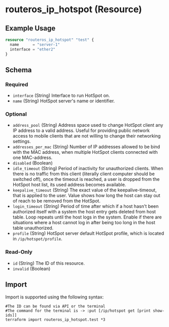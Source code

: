# routeros_ip_hotspot (Resource)


## Example Usage
```terraform
resource "routeros_ip_hotspot" "test" {
  name      = "server-1"
  interface = "ether2"
}
```

<!-- schema generated by tfplugindocs -->
## Schema

### Required

- `interface` (String) Interface to run HotSpot on.
- `name` (String) HotSpot server's name or identifier.

### Optional

- `address_pool` (String) Address space used to change HotSpot client any IP address to a valid address. Useful for providing public network access to mobile clients that are not willing to change their networking settings.
- `addresses_per_mac` (String) Number of IP addresses allowed to be bind with the MAC address, when multiple HotSpot clients connected with one MAC-address.
- `disabled` (Boolean)
- `idle_timeout` (String) Period of inactivity for unauthorized clients. When there is no traffic from this client (literally client computer should be switched off), once the timeout is reached, a user is dropped from the HotSpot host list, its used address becomes available.
- `keepalive_timeout` (String) The exact value of the keepalive-timeout, that is applied to the user. Value shows how long the host can stay out of reach to be removed from the HotSpot.
- `login_timeout` (String) Period of time after which if a host hasn't been authorized itself with a system the host entry gets deleted from host table. Loop repeats until the host logs in the system. Enable if there are situations where a host cannot log in after being too long in the host table unauthorized.
- `profile` (String) HotSpot server default HotSpot profile, which is located in `/ip/hotspot/profile`.

### Read-Only

- `id` (String) The ID of this resource.
- `invalid` (Boolean)

## Import
Import is supported using the following syntax:
```shell
#The ID can be found via API or the terminal
#The command for the terminal is -> :put [/ip/hotspot get [print show-ids]]
terraform import routeros_ip_hotspot.test *3
```

